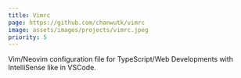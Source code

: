 ```yaml
---
title: Vimrc
page: https://github.com/chanwutk/vimrc
image: assets/images/projects/vimrc.jpeg
priority: 5
---
```

Vim/Neovim configuration file for TypeScript/Web Developments with IntelliSense like in VSCode.